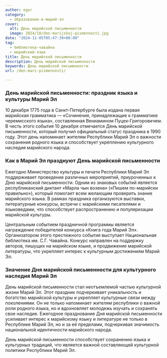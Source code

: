 ```yaml
---
author: egor
category:
  - образование-в-марий-эл
cover:
  alt: День марийской письменности
  image: 2024/10/den-marijskoj-pismennosti.jpg
date: "2024-11-05T05:47:39+00:00"
tag:
  - библиотека-чавайна
  - марийский-язык
title: День марийской письменности
description: День марийской письменности
keywords: День марийской письменности
url: /den-mari-pismennosti/

---
```

### День марийской письменности: праздник языка и культуры Марий Эл

10 декабря 1775 года в Санкт-Петербурге была издана первая марийская грамматика — «Сочинения, принадлежащие к грамматике черемисского языка», составленная Вениамином Пуцек-Григоровичем. В честь этого события 10 декабря отмечается День марийской письменности, который получил официальный статус праздника в 1990 году. Этот день напоминает жителям Республики Марий Эл о важности сохранения родного языка и способствует укреплению культурного наследия марийского народа.

### Как в Марий Эл празднуют День марийской письменности

Ежегодно Министерство культуры и печати Республики Марий Эл поддерживает проведение различных мероприятий, приуроченных к Дню марийской письменности. Одним из знаковых событий является республиканский диктант «Марла чын возена» («Пишем по-марийски правильно»), который помогает всем желающим проверить знание марийского языка. В рамках праздника организуются выставки, литературные конкурсы, встречи с марийскими писателями и языковедами, что способствует распространению и популяризации марийской культуры.

Центральным событием праздничной программы является награждение победителей конкурса «Книга года Марий Эл». Организатором этого престижного события выступает Национальная библиотека им. С.Г. Чавайна. Конкурс направлен на поддержку авторов, пишущих на марийском языке, и продвижение марийской литературы, что укрепляет интерес к культурным достижениям Марий Эл.

### Значение Дня марийской письменности для культурного наследия Марий Эл

День марийской письменности стал неотъемлемой частью культурной жизни Марий Эл. Этот праздник подчеркивает уникальность и богатство марийской культуры и укрепляет культурные связи между поколениями. Он не только напоминает жителям республики о важной роли родного языка, но и вдохновляет молодежь изучать и сохранять свое наследие. Ежегодное празднование Дня марийской письменности усиливает интерес к марийскому языку и литературе не только в Республике Марий Эл, но и за её пределами, подчеркивая значимость национальной идентичности марийского народа.

День марийской письменности способствует сохранению языка и культурных традиций, что является важной составляющей культурной политики Республики Марий Эл.
